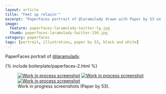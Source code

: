 ```yaml
---
layout: article
title: "Feet up relaxin'"
excerpt: "PaperFaces portrait of @laramulady drawn with Paper by 53 on an iPad."
image: 
  feature: paperfaces-laramulady-twitter-lg.jpg
  thumb: paperfaces-laramulady-twitter-150.jpg
category: paperfaces
tags: [portrait, illustration, paper by 53, black and white]
---
```


PaperFaces portrait of [@laramulady](http://twitter.com/laramulady).

{% include boilerplate/paperfaces-2.html %}

<figure class="third">
	<a href="{{ site.url }}/images/paperfaces-laramulady-process-1-lg.jpg"><img src="{{ site.url }}/images/paperfaces-laramulady-process-1-600.jpg" alt="Work in process screenshot"></a>
	<a href="{{ site.url }}/images/paperfaces-laramulady-process-2-lg.jpg"><img src="{{ site.url }}/images/paperfaces-laramulady-process-2-600.jpg" alt="Work in process screenshot"></a>
	<a href="{{ site.url }}/images/paperfaces-laramulady-process-3-lg.jpg"><img src="{{ site.url }}/images/paperfaces-laramulady-process-3-600.jpg" alt="Work in process screenshot"></a>
	<figcaption>Work in progress screenshots (Paper by 53).</figcaption>
</figure>